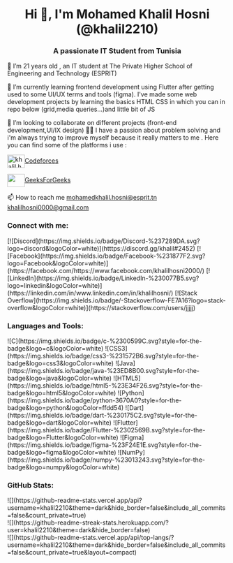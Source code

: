 <h1 align="center">Hi 👋, I'm Mohamed Khalil Hosni (@khalil2210)</h1>
<h3 align="center"> A passionate IT Student from Tunisia</h3>


🔭 I’m 21 years old ,  an IT student at The Private Higher School of Engineering and Technology (ESPRIT)
 	
🌱 I’m currently learning frontend development using Flutter after getting used to some UI/UX terms and tools (figma).
I've made some web development projects by learning the basics HTML CSS in which you can in repo below (grid,media queries...)and little bit of JS

👯 I’m looking to collaborate on different projects (front-end development,UI/IX design)
👨‍💻 I have a passion about problem solving and i'm always trying to improve myself because it really matters to me .
Here you can find some of the platforms i use :

<a href="https://codeforces.com/profile/Khalil.Hosni" target="blank"><img align="center" src="https://raw.githubusercontent.com/rahuldkjain/github-profile-readme-generator/master/src/images/icons/Social/codeforces.svg" alt="khalil.hosni" height="30" width="40" />Codeforces</a>



<a href="https://auth.geeksforgeeks.org/user/khalilhosni0000" target="blank"><img align="center" src="https://media.geeksforgeeks.org/wp-content/cdn-uploads/gfg_200x200-min.png" height="30" width="40" />GeeksForGeeks</a>



📫 How to reach me mohamedkhalil.hosni@esprit.tn khalilhosni0000@gmail.com
	
<h3 align="left">Connect with me:</h3>
[![Discord](https://img.shields.io/badge/Discord-%237289DA.svg?logo=discord&logoColor=white)](htttps://discord.gg/khalil#2452) [![Facebook](https://img.shields.io/badge/Facebook-%231877F2.svg?logo=Facebook&logoColor=white)](https://facebook.com/https://www.facebook.com/khalilhosni2000/) [![LinkedIn](https://img.shields.io/badge/LinkedIn-%230077B5.svg?logo=linkedin&logoColor=white)](https://linkedin.com/in/www.linkedin.com/in/khalilhosni/) [![Stack Overflow](https://img.shields.io/badge/-Stackoverflow-FE7A16?logo=stack-overflow&logoColor=white)](https://stackoverflow.com/users/jjjjj) 






<h3 align="left">Languages and Tools:</h3>
![C](https://img.shields.io/badge/c-%2300599C.svg?style=for-the-badge&logo=c&logoColor=white) ![CSS3](https://img.shields.io/badge/css3-%231572B6.svg?style=for-the-badge&logo=css3&logoColor=white) ![Java](https://img.shields.io/badge/java-%23ED8B00.svg?style=for-the-badge&logo=java&logoColor=white) ![HTML5](https://img.shields.io/badge/html5-%23E34F26.svg?style=for-the-badge&logo=html5&logoColor=white) ![Python](https://img.shields.io/badge/python-3670A0?style=for-the-badge&logo=python&logoColor=ffdd54) ![Dart](https://img.shields.io/badge/dart-%230175C2.svg?style=for-the-badge&logo=dart&logoColor=white) ![Flutter](https://img.shields.io/badge/Flutter-%2302569B.svg?style=for-the-badge&logo=Flutter&logoColor=white) 	![Figma](https://img.shields.io/badge/figma-%23F24E1E.svg?style=for-the-badge&logo=figma&logoColor=white) ![NumPy](https://img.shields.io/badge/numpy-%23013243.svg?style=for-the-badge&logo=numpy&logoColor=white)

<h3 align="left">GitHub Stats:</h3>
![](https://github-readme-stats.vercel.app/api?username=khalil2210&theme=dark&hide_border=false&include_all_commits=false&count_private=true)<br/>
![](https://github-readme-streak-stats.herokuapp.com/?user=khalil2210&theme=dark&hide_border=false)<br/>
![](https://github-readme-stats.vercel.app/api/top-langs/?username=khalil2210&theme=dark&hide_border=false&include_all_commits=false&count_private=true&layout=compact)




